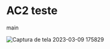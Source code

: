 # AC2 teste

main
 
![Captura de tela 2023-03-09 175829](https://github.com/ThallesRodriguess/AC2-teste/assets/105616515/955d1250-368b-48ed-848f-3dc84dcaa070)
